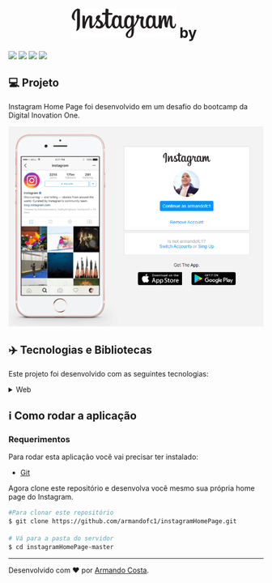 

<h1 align="center">
    <img src="https://github.com/armandofc1/instagramHomePage/blob/main/img/instagram-logo.png?raw=true" alt="logo instagram"  /> by <img src="https://hermes.digitalinnovation.one/site/images/logo-footer.png" alt="" width="200px" />
</h1>

![](https://img.shields.io/github/languages/count/armandofc1/instagramHomePage?color=%23fff) ![](https://img.shields.io/github/languages/count/armandofc1/instagramHomePage?color=%23fff) ![](https://img.shields.io/github/repo-size/armandofc1/instagramHomePage?color=%23fff) ![](https://img.shields.io/github/last-commit/armandofc1/instagramHomePage?color=%23fff)




## :computer: Projeto

 Instagram Home Page foi desenvolvido em um desafio do bootcamp da  Digital Inovation One.

 <p align="center">
  <img src="https://github.com/armandofc1/instagramHomePage/blob/main/github/snap_shot.png?raw=true" >
</p>

 ## :airplane: Tecnologias e Bibliotecas

Este projeto foi desenvolvido com as seguintes tecnologias:

<details>
  <summary>Web</summary>

-   [HTML5](https://www.w3schools.com/html/default.asp)
-   [CSS3](https://www.w3schools.com/css/)
-   [VS Code](https://code.visualstudio.com/)

</details>

## :information_source: Como rodar a aplicação

### Requerimentos

Para rodar esta aplicação você vai precisar ter instalado:
* [Git](https://git-scm.com)

Agora clone este repositório e desenvolva você mesmo sua própria home page do Instagram.
```bash
#Para clonar este repositório
$ git clone https://github.com/armandofc1/instagramHomePage.git

# Vá para a pasta do servidor
$ cd instagramHomePage-master

```

---

Desenvolvido com ❤️ por <a href="https://www.linkedin.com/in/dev-full-stack/">Armando Costa</a>.
